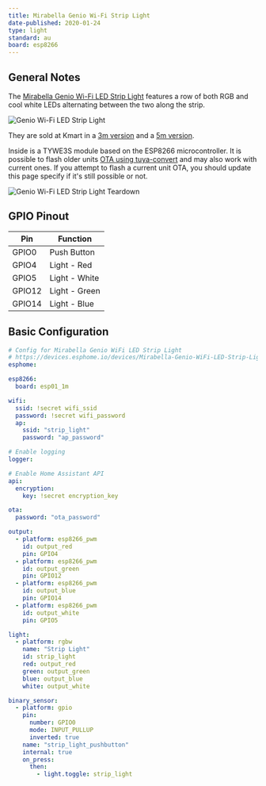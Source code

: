 ```yaml
---
title: Mirabella Genio Wi-Fi Strip Light
date-published: 2020-01-24
type: light
standard: au
board: esp8266
---
```


## General Notes

The [Mirabella Genio Wi-Fi LED Strip Light][2] features a row of both RGB and cool white LEDs alternating between the
two along the strip.

[2]: https://www.mirabellagenio.com.au/product-range/mirabella-genio-wi-fi-led-3-metre-strip-light/

![Genio Wi-Fi LED Strip Light](/Mirabella-Genio-WiFi-LED-Strip-Light.jpg "Genio Wi-Fi LED Strip Light")

They are sold at Kmart in a [3m version](https://www.kmart.com.au/product/mirabella-genio-wi-fi-led-strip-light/2622813)
and a [5m version](https://www.kmart.com.au/product/mirabella-genio-wi-fi-led-strip-light/2754878).

Inside is a TYWE3S module based on the ESP8266 microcontroller. It is possible to flash older units
[OTA using tuya-convert](/guides/tuya-convert/) and may also work with current ones. If you attempt to flash a current
unit OTA, you should update this page specify if it's still possible or not.

![Genio Wi-Fi LED Strip Light Teardown][1]

## GPIO Pinout

| Pin    | Function      |
| ------ | ------------- |
| GPIO0  | Push Button   |
| GPIO4  | Light - Red   |
| GPIO5  | Light - White |
| GPIO12 | Light - Green |
| GPIO14 | Light - Blue  |

## Basic Configuration

```yaml
# Config for Mirabella Genio WiFi LED Strip Light
# https://devices.esphome.io/devices/Mirabella-Genio-WiFi-LED-Strip-Light/
esphome:

esp8266:
  board: esp01_1m

wifi:
  ssid: !secret wifi_ssid
  password: !secret wifi_password
  ap:
    ssid: "strip_light"
    password: "ap_password"

# Enable logging
logger:

# Enable Home Assistant API
api:
  encryption:
    key: !secret encryption_key

ota:
  password: "ota_password"

output:
  - platform: esp8266_pwm
    id: output_red
    pin: GPIO4
  - platform: esp8266_pwm
    id: output_green
    pin: GPIO12
  - platform: esp8266_pwm
    id: output_blue
    pin: GPIO14
  - platform: esp8266_pwm
    id: output_white
    pin: GPIO5

light:
  - platform: rgbw
    name: "Strip Light"
    id: strip_light
    red: output_red
    green: output_green
    blue: output_blue
    white: output_white

binary_sensor:
  - platform: gpio
    pin:
      number: GPIO0
      mode: INPUT_PULLUP
      inverted: true
    name: "strip_light_pushbutton"
    internal: true
    on_press:
      then:
        - light.toggle: strip_light
```

[1]: /Mirabella-Genio-WiFi-LED-Strip-Light_Teardown.jpg "Genio Wi-Fi LED Strip Light Teardown"
